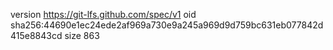 version https://git-lfs.github.com/spec/v1
oid sha256:44690e1ec24ede2af969a730e9a245a969d9d759bc631eb077842d415e8843cd
size 863
